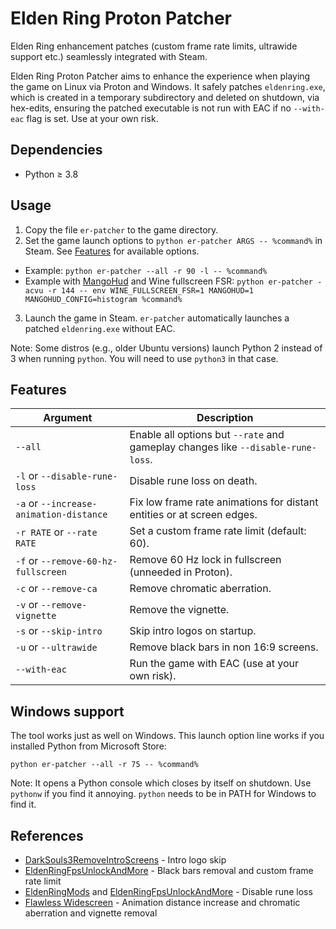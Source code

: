 # Elden Ring Proton Patcher
Elden Ring enhancement patches (custom frame rate limits, ultrawide support etc.) seamlessly integrated with Steam.

Elden Ring Proton Patcher aims to enhance the experience when playing the game on Linux via Proton and Windows. It safely patches `eldenring.exe`, which is created in a temporary subdirectory and deleted on shutdown, via hex-edits, ensuring the patched executable is not run with EAC if no `--with-eac` flag is set. Use at your own risk.

## Dependencies
- Python ≥ 3.8

## Usage
1. Copy the file `er-patcher` to the game directory.
2. Set the game launch options to `python er-patcher ARGS -- %command%` in Steam. See [Features](#features) for available options.
  - Example: `python er-patcher --all -r 90 -l -- %command%`
  - Example with [MangoHud](https://github.com/flightlessmango/MangoHud) and Wine fullscreen FSR: `python er-patcher -acvu -r 144 -- env WINE_FULLSCREEN_FSR=1 MANGOHUD=1 MANGOHUD_CONFIG=histogram %command%`
3. Launch the game in Steam. `er-patcher` automatically launches a patched `eldenring.exe` without EAC.

Note: Some distros (e.g., older Ubuntu versions) launch Python 2 instead of 3 when running `python`. You will need to use `python3` in that case.
 
## Features
| Argument | Description |
| --- | --- |
| `--all` | Enable all options but `--rate` and gameplay changes like `--disable-rune-loss`. |
| `-l` or `--disable-rune-loss` | Disable rune loss on death. |
| `-a` or `--increase-animation-distance` | Fix low frame rate animations for distant entities or at screen edges. |
| `-r RATE` or `--rate RATE` | Set a custom frame rate limit (default: 60). |
| `-f` or `--remove-60-hz-fullscreen` | Remove 60 Hz lock in fullscreen (unneeded in Proton). |
| `-c` or `--remove-ca` | Remove chromatic aberration. |
| `-v` or `--remove-vignette` | Remove the vignette. |
| `-s` or `--skip-intro` | Skip intro logos on startup. |
| `-u` or `--ultrawide` | Remove black bars in non 16:9 screens. |
| `--with-eac` | Run the game with EAC (use at your own risk). |

## Windows support
The tool works just as well on Windows. This launch option line works if you installed Python from Microsoft Store:
```
python er-patcher --all -r 75 -- %command%
```
Note: It opens a Python console which closes by itself on shutdown.  Use `pythonw` if you find it annoying. `python` needs to be in PATH for Windows to find it.

## References
- [DarkSouls3RemoveIntroScreens](https://github.com/bladecoding/DarkSouls3RemoveIntroScreens) - Intro logo skip
- [EldenRingFpsUnlockAndMore](https://github.com/uberhalit/EldenRingFpsUnlockAndMore) - Black bars removal and custom frame rate limit
- [EldenRingMods](https://github.com/techiew/EldenRingMods) and [EldenRingFpsUnlockAndMore](https://github.com/uberhalit/EldenRingFpsUnlockAndMore) - Disable rune loss
- [Flawless Widescreen](https://www.flawlesswidescreen.org) - Animation distance increase and chromatic aberration and vignette removal
